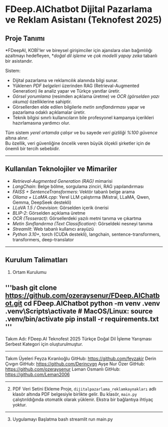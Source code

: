 # FDeep.AIChatbot Dijital Pazarlama ve Reklam Asistanı (Teknofest 2025)

## Proje Tanımı

*FDeepAI, KOBİ'ler ve bireysel girişimciler için ajanslara olan bağımlılığı azaltmayı hedefleyen, **doğal dil işleme* ve *çok modelli yapay zeka* tabanlı bir asistandır.  

Sistem:  
- Dijital pazarlama ve reklamcılık alanında bilgi sunar.  
- Yüklenen *PDF belgeleri* üzerinden RAG (Retrieval-Augmented Generation) ile analiz yapar ve Türkçe yanıtlar üretir.  
- *Görsel yorumlama* (resimden açıklama üretme) ve *OCR (görselden yazı okuma)* özelliklerine sahiptir.  
- Görsellerden elde edilen bilgilerle *metin sınıflandırması* yapar ve pazarlama odaklı açıklamalar üretir.  
- Teknik bilgisi sınırlı kullanıcıların bile profesyonel kampanya içerikleri hazırlamasına yardımcı olur.  

Tüm sistem *yerel ortamda çalışır* ve bu sayede *veri gizliliği %100 güvence* altına alınır.  
Bu özellik, veri güvenliğine öncelik veren büyük ölçekli şirketler için de önemli bir tercih sebebidir.

---

## Kullanılan Teknolojiler ve Mimariler  

- *Retrieval-Augmented Generation (RAG)* mimarisi  
- *LangChain*: Belge bölme, sorgulama zinciri, RAG yapılandırması  
- *FAISS + SentenceTransformers*: Vektör tabanlı belge arama  
- *Ollama + LLaMA.cpp*: Yerel LLM çalıştırma (Mistral, LLaMA, Qwen, Gemma, DeepSeek destekli)  
- *LLaVA 1.5 / Onevision*: Görselden içerik önerisi
- *BLIP-2*: Görselden açıklama üretme  
- *OCR (Tesseract)*: Görsellerdeki yazılı metni tanıma ve çıkartma  
- *Metin Sınıflandırma (Text Classification)*: Görseldeki nesneyi tanıma
- *Streamlit*: Web tabanlı kullanıcı arayüzü  
- *Python 3.10+*, torch (CUDA destekli), langchain, sentence-transformers, transformers, deep-translator  

---

## Kurulum Talimatları

1. Ortam Kurulumu

'''bash
git clone https://github.com/ozeraysenur/FDeep.AIChatbot.git
cd FDeep.AIChatbot
python -m venv .venv
.venv\Scripts\activate  # MacOS/Linux: source .venv/bin/activate
pip install -r requirements.txt
'''
------------

Takım Adı: FDeep.AI
Teknofest 2025 Türkçe Doğal Dil İşleme Yarışması Serbest Kategori için oluşturulmuştur.

------------

Takım Üyeleri
Feyza Kıranlıoğlu GitHub: https://github.com/feyzakir
Derin Çıvgın GitHub: https://github.com/Derincvgn
Ayşe Nur Özer GitHub: https://github.com/ozeraysenur
Ləman Osmanlı GitHub: https://github.com/Leman2006

------------

2. PDF Veri Setini Ekleme
Proje, `dijitalpazarlama_reklamkaynakları` adlı klasör altında PDF belgesiyle birlikte gelir.
Bu klasör, `main.py` çalıştırıldığında otomatik olarak yüklenir. Ekstra bir bağlantıya ihtiyaç yoktur.

 ------------

3. Uygulamayı Başlatma
bash
streamlit run main.py 
